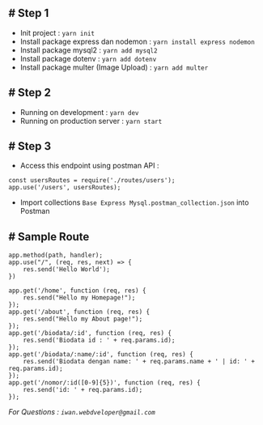 ## # Step 1

- Init project :
  `yarn init`
- Install package express dan nodemon :
  `yarn install express nodemon`
- Install package mysql2 :
  `yarn add mysql2`
- Install package dotenv :
  `yarn add dotenv`
- Install package multer (Image Upload) :
  `yarn add multer`

## # Step 2

- Running on development :
  `yarn dev`
- Running on production server :
  `yarn start`

## # Step 3

- Access this endpoint using postman API :

```
const usersRoutes = require('./routes/users');
app.use('/users', usersRoutes);
```

- Import collections `Base Express Mysql.postman_collection.json` into Postman

## # Sample Route

```
app.method(path, handler);
app.use("/", (req, res, next) => {
    res.send('Hello World');
})
```

```
app.get('/home', function (req, res) {
    res.send("Hello my Homepage!");
});
app.get('/about', function (req, res) {
    res.send("Hello my About page!");
});
app.get('/biodata/:id', function (req, res) {
    res.send('Biodata id : ' + req.params.id);
});
app.get('/biodata/:name/:id', function (req, res) {
    res.send('Biodata dengan name: ' + req.params.name + ' | id: ' + req.params.id);
});
app.get('/nomor/:id([0-9]{5})', function (req, res) {
    res.send('id: ' + req.params.id);
});
```

_For Questions :
`iwan.webdveloper@gmail.com`_
